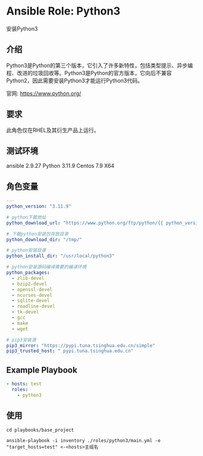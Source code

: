 # Ansible Role: Python3

安装Python3

## 介绍

Python3是Python的第三个版本，它引入了许多新特性，包括类型提示、异步编程、改进的垃圾回收等。Python3是Python的官方版本，它向后不兼容Python2，因此需要安装Python3才能运行Python3代码。

官网: https://www.python.org/

## 要求

此角色仅在RHEL及其衍生产品上运行。

## 测试环境

ansible 2.9.27
Python 3.11.9
Centos 7.9 X64

## 角色变量

```yaml
---
python_version: "3.11.9"

# python下载地址
python_download_url: "https://www.python.org/ftp/python/{{ python_version }}/Python-{{ python_version }}.tgz"

# 下载python安装包存放目录
python_download_dir: "/tmp/"

# python安装目录
python_install_dir: "/usr/local/python3"

# python安装源码编译需要的编译环境
python_packages:
  - zlib-devel
  - bzip2-devel
  - openssl-devel
  - ncurses-devel
  - sqlite-devel
  - readline-devel
  - tk-devel
  - gcc
  - make
  - wget

# pip3安装源
pip3_mirror: "https://pypi.tuna.tsinghua.edu.cn/simple"
pip3_trusted_host: " pypi.tuna.tsinghua.edu.cn"
```

## Example Playbook

```yaml
- hosts: test
  roles:
    - python3
```

## 使用

```shell
cd playbooks/base_project

ansible-playbook -i inventory ./roles/python3/main.yml -e "target_hosts=test" <-<hosts>主组名
```
